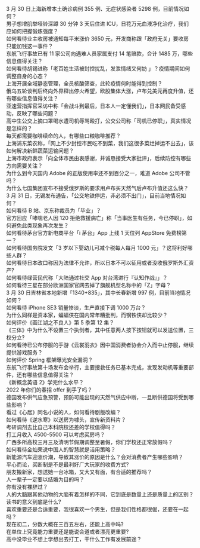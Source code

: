 3 月 30 日上海新增本土确诊病例 355 例、无症状感染者 5298 例，目前情况如何？  
男子想增肌举哑铃深蹲 30 分钟 3 天后住进 ICU，日花万元血液净化治疗，我们应如何把握锻炼强度？  
如何看待业主收房被通知每平米涨价 3650 元，开发商称跟「政府无关」要收房只能加钱这一事件？  
东航飞行事故已有 11 家公司向遇难人员家属支付 14 笔赔款，合计 1485 万，哪些信息值得关注？  
如何看待胡锡进称「老百姓生活被封控扰乱，发泄情绪又何妨 」？疫情期间如何调整自身的心态？  
上海开展全域静态管理，全员核酸筛查，此轮疫情何时能得到控制？  
俄乌五轮谈判后终向外界释出停火希望，欧股集体大涨，卢布兑美元再度升值，还有哪些信息值得关注？  
亚速营指挥官采访中称「会战斗到最后，日本人一定懂我们」，日本网民备受感动，反映了哪些问题？  
高中生公交上摘口罩喝水遭司机辱骂殴打，公交公司称「司机已停职」，真实情况是怎样的？  
每天都需要咖啡续命的人，有哪些口粮咖啡推荐？  
上海浦东菜农称，「网上不少封控市民吃不到菜，我们这很多菜烂掉运不出去」，该如何解决新鲜蔬菜运输问题？  
上海市政府表示「向全体市民由衷感谢，并诚恳接受大家批评」，后续防控有哪些方向需要关注？  
为什么到今天国内 Adobe 的正版使用率还不到百分之一，难道 Adobe 公司不管吗？  
为什么七国集团宣布不接受俄罗斯的要求用卢布买天然气后卢布升值还这么快？  
3 月 31 日，无锡发布通告，「公交地铁停运，非必须不出门」，目前当地情况如何？  
如何看待 B 站、京东称裁员为「毕业」？  
官方回应「哮喘老人因 120 拒绝救援病亡」称「当事医生有任务，今已停职」，如何避免此类现象再次发生？  
如何看待茅台官方新电商平台「i 茅台」App 上线 1 天位列 AppStore 免费榜第一？  
如何看待国务院发文「3 岁以下婴幼儿可减个税每人每月 1000 元」？这将利好哪些人群？  
如何看待日本改口称因为法律不允许，所以日本不可以征用或者没收俄罗斯外汇资产?  
如何看待绿营民代称「大陆通过社交 App 对台湾进行『认知作战』」？  
如何看待三星在部分欧洲国家官网去掉了旗舰机型名称中的「Z」字母？  
3 月 30 日吉林省本地新增「1340+835」，其中长春新增 997 例，目前当地情况如何？  
如何看待 iPhone SE3 销量惨淡，生产直接下调 1000 万台？  
为什么同样是资本家，蝙蝠侠在国内常年糟批判，而钢铁侠却比较少？  
如何评价《画江湖之不良人》第 5 季第 12 集？  
《三体》中为什么不设置三个执剑者，其中任意两人按下按钮就可以发送位置，三权分立?  
如何看待已公布停服的手游《云裳羽衣》因中国消费者协会介入而中止停服，继续提供游戏服务？  
如何评价 Spring 框架曝光安全漏洞？  
东航飞行事故第十场发布会举行，主要搜救任务已基本完成，发现发动机等重要部件，还有哪些信息值得关注？  
《新概念英语 2》学完什么水平？  
2022 年你们的春招 offer 到手了吗？  
德国发布供气应急预警，预防可能出现的天然气供应中断，一旦断供德国将受到哪些影响？  
看过《心居》同名小说的人，如何看待剧版改编？  
如何看待《逆水寒》以送房为噱头，宣传新资料片？  
考研调剂去比自己本科院校还差的学校值得吗？  
打工月收入 4500-5500    可以考虑买房吗？  
广西多所高校三月三及清明节假期调整至暑假，你们学校还正常放假吗？  
如何看待金灿荣说中国人的智慧就是活用策略？  
新能源汽车迎涨价潮，导致其涨价的原因是什么？会对消费者产生哪些影响？  
平心而论，买断制是不是最利好广大玩家的收费方式?  
朋友搬新家，想送她一台冰箱，又大又有面，有合适的推荐吗？  
人一辈子一定要以结婚为目的吗？  
你有没有裸辞过？  
人的大脑跟其他动物的大脑有着怎样的不同，它到底是数量上还是质量上的区别？  
读书的意义到底是什么?  
喜欢重要还是合适重要，我很喜欢一个男生，但是我们性格都很倔，还要在一起吗？  
现在初二，分数大概在三百五左右，还能上高中吗?  
在单位上究竟能力重要还是能说会道或者漂亮更重要?  
高中没毕业不想上学想出去打工，干什么工作有发展前途？  
